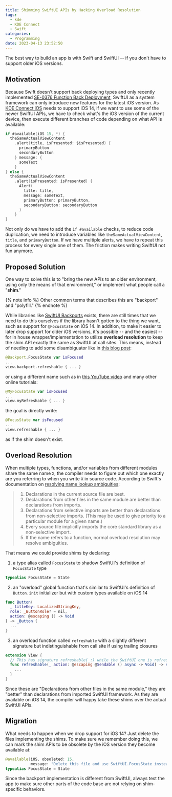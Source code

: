 ```yaml
---
title: Shimming SwiftUI APIs by Hacking Overload Resolution
tags:
  - kde
  - KDE Connect
  - Swift
categories:
  - Programming
date: 2023-04-13 23:52:50
---
```


The best way to build an app is with Swift and SwiftUI -- if you don't have to support older iOS versions. <!-- more -->

## Motivation

Because Swift doesn't support back deploying types and only recently implemented [SE-0376 Function Back Deployment](https://github.com/apple/swift-evolution/blob/main/proposals/0376-function-back-deployment.md), SwiftUI as a system framework can only introduce new features for the latest iOS version. As [KDE Connect iOS](https://invent.kde.org/network/kdeconnect-ios) needs to support iOS 14, if we want to use some of the newer SwiftUI APIs, we have to check what's the iOS version of the current device, then execute different branches of code depending on what API is available:

```swift
if #available(iOS 15, *) {
  theSameActualViewContent
    .alert(title, isPresented: $isPresented) {
      primaryButton
      secondaryButton
    } message: {
      someText
    }
} else {
  theSameActualViewContent
    .alert(isPresented: isPresented) {
      Alert(
        title: title,
        message: someText,
        primaryButton: primaryButton,
        secondaryButton: secondaryButton
      )
    }
}
```

Not only do we have to add the `if #available` checks, to reduce code duplication, we need to introduce variables like `theSameActualViewContent`, `title`, and `primaryButton`. If we have multiple alerts, we have to repeat this process for every single one of them. The friction makes writing SwiftUI not fun anymore.

## Proposed Solution

One way to solve this is to "bring the new APIs to an older environment, using only the means of that environment," or implement what people call a "**shim**."

{% note info %}
Other common terms that describes this are "backport" and "polyfill."
{% endnote %}

While libraries like [SwiftUI Backports](https://github.com/shaps80/SwiftUIBackports) exists, there are still times that we need to do this ourselves if the library hasn't gotten to the thing we want, such as support for `@FocusState` on iOS 14. In addition, to make it easier to later drop support for older iOS versions, it's possible -- and the easiest -- for in house wrapper/implementation to utilize **overload resolution** to keep the shim API exactly the same as SwiftUI at call sites. This means, instead of needing to add some disambiguator like in [this blog post](https://davedelong.com/blog/2021/10/09/simplifying-backwards-compatibility-in-swift/):

```swift
@Backport.FocusState var isFocused
...
view.backport.refreshable { ... }
```

or using a different name such as in [this YouTube video](https://www.youtube.com/watch?v=2IB4CuSRea4) and many other online tutorials:

```swift
@MyFocusState var isFocused
...
view.myRefreshable { ... }
```

the goal is directly write:

```swift
@FocusState var isFocused
...
view.refreshable { ... }
```

as if the shim doesn't exist.

## Overload Resolution

When multiple types, functions, and/or variables from different modules share the same name `X`, the compiler needs to figure out which one exactly are you referring to when you write `X` in source code. According to Swift's documentation on [resolving name lookup ambiguities](https://github.com/apple/swift/blob/main/docs/Modules.rst#ambiguity):

> 1. Declarations in the current source file are best.
> 2. Declarations from other files in the same module are better than declarations from imports.
> 3. Declarations from selective imports are better than declarations from non-selective imports. (This may be used to give priority to a particular module for a given name.)
> 4. Every source file implicitly imports the core standard library as a non-selective import.
> 5. If the name refers to a function, normal overload resolution may resolve ambiguities.

That means we could provide shims by declaring:

1. a type alias called `FocusState` to shadow SwiftUI's definition of `FocusState` type

```swift
typealias FocusState = State
```

2. an "overload" global function that's similar to SwiftUI's definition of `Button.init` initializer but with custom types available on iOS 14

```swift
func Button(
  _ titleKey: LocalizedStringKey,
  role: _ButtonRole? = nil,
  action: @escaping () -> Void
) -> _Button {
  ...
}
```

3. an overload function called `refreshable` with a slightly different signature but indistinguishable from call site if using trailing closures

```swift
extension View {
  // This has signature refreshable(_:) while the SwiftUI one is refreshable(action:)
  func refreshable(_ action: @escaping @Sendable () async -> Void) -> some View {
    ...
  }
}
```

Since these are "Declarations from other files in the same module," they are "better" than declarations from imported SwiftUI framework. As they are available on iOS 14, the compiler will happy take these shims over the actual SwiftUI APIs.

## Migration

What needs to happen when we drop support for iOS 14? Just delete the files implementing the shims. To make sure we remember doing this, we can mark the shim APIs to be obsolete by the iOS version they become available at:

```swift
@available(iOS, obsoleted: 15,
           message: "Delete this file and use SwiftUI.FocusState instead.")
typealias FocusState = State
```

Since the backport implementation is different from SwiftUI, always test the app to make sure other parts of the code base are not relying on shim-specific behaviors.
